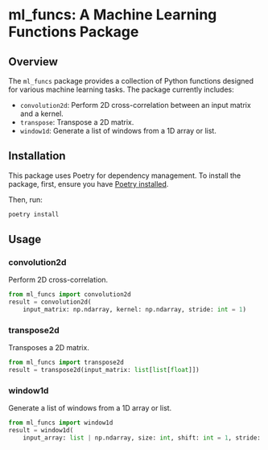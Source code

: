 # ml_funcs: A Machine Learning Functions Package

## Overview

The `ml_funcs` package provides a collection of Python functions designed for various machine learning tasks. The package currently includes:

- `convolution2d`: Perform 2D cross-correlation between an input matrix and a kernel.
- `transpose`: Transpose a 2D matrix.
- `window1d`: Generate a list of windows from a 1D array or list.

## Installation

This package uses Poetry for dependency management. To install the package, first, ensure you have [Poetry installed](https://python-poetry.org/docs/#installation).

Then, run:

```bash
poetry install
```

## Usage

### convolution2d

Perform 2D cross-correlation.

```python
from ml_funcs import convolution2d
result = convolution2d(
    input_matrix: np.ndarray, kernel: np.ndarray, stride: int = 1)
```


### transpose2d

Transposes a 2D matrix.

```python
from ml_funcs import transpose2d
result = transpose2d(input_matrix: list[list[float]])
```


### window1d

Generate a list of windows from a 1D array or list.

```python
from ml_funcs import window1d
result = window1d(
    input_array: list | np.ndarray, size: int, shift: int = 1, stride: int = 1)
```


